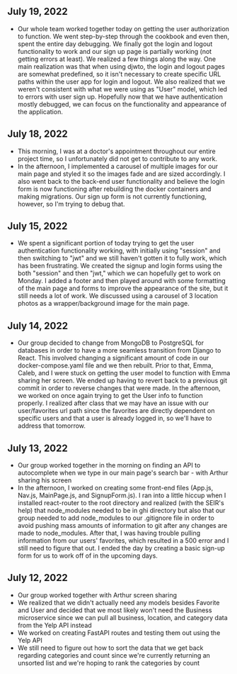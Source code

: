 ## July 19, 2022
* Our whole team worked together today on getting the user authorization to function. We went step-by-step through the cookbook and even then, spent the entire day debugging. We finally got the login and logout functionality to work and our sign up page is partially working (not getting errors at least). We realized a few things along the way. One main realization was that when using djwto, the login and logout pages are somewhat predefined, so it isn't necessary to create specific URL paths within the user app for login and logout. We also realized that we weren't consistent with what we were using as "User" model, which led to errors with user sign up. Hopefully now that we have authentication mostly debugged, we can focus on the functionality and appearance of the application.

## July 18, 2022
* This morning, I was at a doctor's appointment throughout our entire project time, so I unfortunately did not get to contribute to any work. 
* In the afternoon, I implemented a carousel of multiple images for our main page and styled it so the images fade and are sized accordingly. I also went back to the back-end user functionality and believe the login form is now functioning after rebuilding the docker containers and making migrations. Our sign up form is not currently functioning, however, so I'm trying to debug that.


## July 15, 2022
* We spent a significant portion of today trying to get the user authentication functionality working, with initially using "session" and then switching to "jwt" and we still haven't gotten it to fully work, which has been frustrating. We created the signup and login forms using the both "session" and then "jwt," which we can hopefully get to work on Monday. I added a footer and then played around with some formatting of the main page and forms to improve the appearance of the site, but it still needs a lot of work. We discussed using a carousel of 3 location photos as a wrapper/background image for the main page.


## July 14, 2022
* Our group decided to change from MongoDB to PostgreSQL for databases in order to have a more seamless transition from Django to React. This involved changing a significant amount of code in our docker-compose.yaml file and we then rebuilt. Prior to that, Emma, Caleb, and I were stuck on getting the user model to function with Emma sharing her screen. We ended up having to revert back to a previous git commit in order to reverse changes that were made. In the afternoon, we worked on once again trying to get the User info to function properly. I realized after class that we may have an issue with our user/favorites url path since the favorites are directly dependent on specific users and that a user is already logged in, so we'll have to address that tomorrow.


## July 13, 2022
* Our group worked together in the morning on finding an API to autocomplete when
we type in our main page's search bar - with Arthur sharing his screen
* In the afternoon, I worked on creating some front-end files (App.js, Nav.js, MainPage.js, and SignupForm.js). I ran into a little hiccup when I installed react-router to the root directory and realized (with the SEIR's help) that node_modules needed to be in ghi directory but also that our group needed to add node_modules to our .gitignore file in order to avoid pushing mass amounts of information to git after any changes are made to node_modules. After that, I was having trouble pulling information from our users' favorites, which resulted in a 500 error and I still need to figure that out. I ended the day by creating a basic sign-up form for us to work off of in the upcoming days.

## July 12, 2022 
* Our group worked together with Arthur screen sharing
* We realized that we didn't actually need any models besides Favorite and User and decided that we most likely won't need the Business microservice since we can pull all business, location, and category data from the Yelp API instead
* We worked on creating FastAPI routes and testing them out using the Yelp API
* We still need to figure out how to sort the data that we get back regarding categories and count since we're currently returning an unsorted list and we're hoping to rank the categories by count